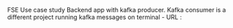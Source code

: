 FSE Use case study Backend app with kafka producer.
Kafka consumer is a different project running kafka messages on terminal - URL :
